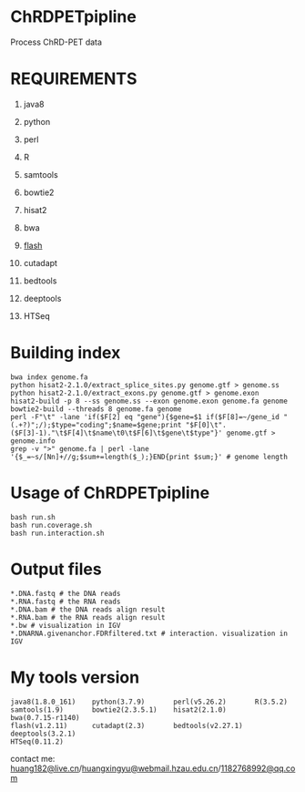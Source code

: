 # ChRDPETpipline
Process ChRD-PET data

REQUIREMENTS
============
1) java8
2) python
3) perl
4) R

1) samtools
2) bowtie2
3) hisat2
4) bwa
5) [flash](http://ccb.jhu.edu/software/FLASH/)
6) cutadapt
7) bedtools
8) deeptools
9) HTSeq


Building index
==============
```
bwa index genome.fa
python hisat2-2.1.0/extract_splice_sites.py genome.gtf > genome.ss
python hisat2-2.1.0/extract_exons.py genome.gtf > genome.exon
hisat2-build -p 8 --ss genome.ss --exon genome.exon genome.fa genome
bowtie2-build --threads 8 genome.fa genome
perl -F"\t" -lane 'if($F[2] eq "gene"){$gene=$1 if($F[8]=~/gene_id "(.+?)";/);$type="coding";$name=$gene;print "$F[0]\t".($F[3]-1)."\t$F[4]\t$name\t0\t$F[6]\t$gene\t$type"}' genome.gtf > genome.info
grep -v ">" genome.fa | perl -lane '{$_=~s/[Nn]+//g;$sum+=length($_);}END{print $sum;}' # genome length
```

Usage of ChRDPETpipline
=======================
```
bash run.sh
bash run.coverage.sh
bash run.interaction.sh
```

Output files
============
```
*.DNA.fastq # the DNA reads
*.RNA.fastq # the RNA reads
*.DNA.bam # the DNA reads align result
*.RNA.bam # the RNA reads align result
*.bw # visualization in IGV 
*.DNARNA.givenanchor.FDRfiltered.txt # interaction. visualization in IGV 
```

My tools version
============
```
java8(1.8.0_161)    python(3.7.9)       perl(v5.26.2)       R(3.5.2)
samtools(1.9)       bowtie2(2.3.5.1)    hisat2(2.1.0)       bwa(0.7.15-r1140)
flash(v1.2.11)      cutadapt(2.3)       bedtools(v2.27.1)   deeptools(3.2.1)
HTSeq(0.11.2)
```

contact me: huang182@live.cn/huangxingyu@webmail.hzau.edu.cn/1182768992@qq.com